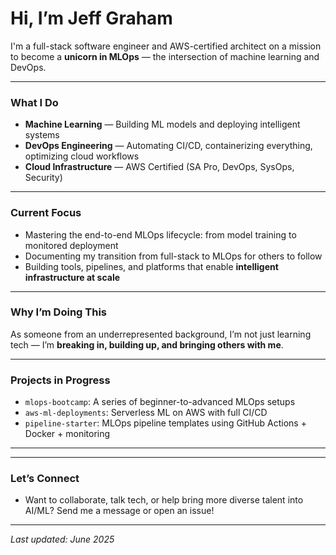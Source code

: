 # Hi, I’m Jeff Graham

I'm a full-stack software engineer and AWS-certified architect on a mission to become a **unicorn in MLOps** — the intersection of machine learning and DevOps.

---

### What I Do

- **Machine Learning** — Building ML models and deploying intelligent systems
- **DevOps Engineering** — Automating CI/CD, containerizing everything, optimizing cloud workflows
- **Cloud Infrastructure** — AWS Certified (SA Pro, DevOps, SysOps, Security)

---

### Current Focus

- Mastering the end-to-end MLOps lifecycle: from model training to monitored deployment
- Documenting my transition from full-stack to MLOps for others to follow
- Building tools, pipelines, and platforms that enable **intelligent infrastructure at scale**

---

### Why I’m Doing This

As someone from an underrepresented background, I’m not just learning tech —
I’m **breaking in, building up, and bringing others with me**.

---

### Projects in Progress

- `mlops-bootcamp`: A series of beginner-to-advanced MLOps setups
- `aws-ml-deployments`: Serverless ML on AWS with full CI/CD
- `pipeline-starter`: MLOps pipeline templates using GitHub Actions + Docker + monitoring

---

<!--
### Follow My Journey
- [YouTube Channel](https://your-link) — “Becoming an MLOps Engineer from the Ground Up”
- [LinkedIn](https://your-link) — Daily insights, reflections, and progress -->

---

### Let’s Connect

- Want to collaborate, talk tech, or help bring more diverse talent into AI/ML?
  Send me a message or open an issue!

---

_Last updated: June 2025_
